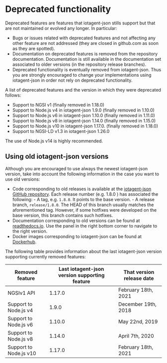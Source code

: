 # Deprecated functionality

Deprecated features are features that iotagent-json stills support but that are not maintained or evolved any longer. In
particular:

-   Bugs or issues related with deprecated features and not affecting any other feature are not addressed (they are
    closed in github.com as soon as they are spotted).
-   Documentation on deprecated features is removed from the repository documentation. Documentation is still available
    in the documentation set associated to older versions (in the repository release branches).
-   Deprecated functionality is eventually removed from iotagent-json. Thus you are strongly encouraged to change your
    implementations using iotagent-json in order not rely on deprecated functionality.

A list of deprecated features and the version in which they were deprecated follows:

-   Support to NGSI v1 (finally removed in 1.18.0)
-   Support to Node.js v4 in iotagent-json 1.9.0 (finally removed in 1.10.0)
-   Support to Node.js v6 in iotagent-json 1.10.0 (finally removed in 1.11.0)
-   Support to Node.js v8 in iotagent-json 1.14.0 (finally removed in 1.15.0)
-   Support to Node.js v10 in iotagent-json 1.17.0. (finally removed in 1.18.0)
-   Support to NGSI-LD v1.3 in iotagent-json 1.26.0

The use of Node.js v14 is highly recommended.

## Using old iotagent-json versions

Although you are encouraged to use always the newest iotagent-json version, take into account the following information
in the case you want to use old versions:

-   Code corresponding to old releases is available at the
    [iotagent-json GitHub repository](https://github.com/telefonicaid/iotagent-json). Each release number (e.g. 1.8.0 )
    has associated the following: - A tag, e.g. `1.8.0`. It points to the base version. - A release branch,
    `release/1.8.0`. The HEAD of this branch usually matches the aforementioned tag. However, if some hotfixes were
    developed on the base version, this branch contains such hotfixes.
-   Documentation corresponding to old versions can be found at
    [readthedocs.io](https://fiware-iotagent-json.readthedocs.io). Use the panel in the right bottom corner to navigate
    to the right version.
-   Docker images corresponding to iotagent-json can be found at
    [Dockerhub](https://hub.docker.com/r/fiware/iotagent-json/tags/).

The following table provides information about the last iotagent-json version supporting currently removed features:

| **Removed feature**    | **Last iotagent-json version supporting feature**   | **That version release date** |
| ---------------------- | --------------------------------------------------- | ----------------------------- |
| NGSIv1 API             | 1.17.0                                              | February 18th, 2021           |
| Support to Node.js v4  | 1.9.0                                               | December 19th, 2018           |
| Support to Node.js v6  | 1.10.0                                              | May 22nd, 2019                |
| Support to Node.js v8  | 1.14.0                                              | April 7th, 2020               |
| Support to Node.js v10 | 1.17.0                                              | February 18th, 2021           |
